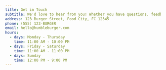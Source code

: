 ```yaml
---
title: Get in Touch
subtitle: We'd love to hear from you! Whether you have questions, feedback, or just want to say hello, don't hesitate to reach out.
address: 123 Burger Street, Food City, FC 12345
phone: (555) 123-BURGER
email: hello@humbleburger.com
hours:
  - days: Monday - Thursday
    time: 11:00 AM - 10:00 PM
  - days: Friday - Saturday
    time: 11:00 AM - 11:00 PM
  - days: Sunday
    time: 12:00 PM - 9:00 PM
---
```

